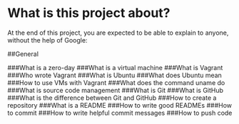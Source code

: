 # What is this project about?

At the end of this project, you are expected to be able to explain to anyone, without the help of Google:

##General

###What is a zero-day
###What is a virtual machine
###What is Vagrant
###Who wrote Vagrant
###What is Ubuntu
###What does Ubuntu mean
###How to use VMs with Vagrant
###What does the command uname do
###What is source code management
###What is Git
###What is GitHub
###What is the difference between Git and GitHub
###How to create a repository
###What is a README
###How to write good READMEs
###How to commit
###How to write helpful commit messages
###How to push code
